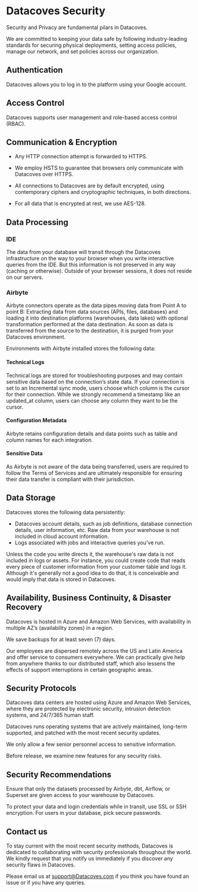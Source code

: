 # Datacoves Security

Security and Privacy are fundamental pilars in Datacoves.

We are committed to keeping your data safe by following industry-leading standards for securing physical deployments, setting access policies, manage our network, and set policies across our organization.

## Authentication

Datacoves allows you to log in to the platform using your Google account.

## Access Control

Datacoves supports user management and role-based access control (RBAC).

## Communication & Encryption

- Any HTTP connection attempt is forwarded to HTTPS.

- We employ HSTS to guarantee that browsers only communicate with Datacoves over HTTPS.

- All connections to Datacoves are by default encrypted, using contemporary ciphers and cryptographic techniques, in both directions.

- For all data that is encrypted at rest, we use AES-128.

## Data Processing

### IDE

The data from your database will transit through the Datacoves infrastructure on the way to your browser when you write interactive queries from the IDE. But this information is not preserved in any way (caching or otherwise). Outside of your browser sessions, it does not reside on our servers.

### Airbyte

Airbyte connectors operate as the data pipes moving data from Point A to point B: Extracting data from data sources (APIs, files, databases) and loading it into destination platforms (warehouses, data lakes) with optional transformation performed at the data destination. As soon as data is transferred from the source to the destination, it is purged from your Datacoves environment.

Environments with Airbyte installed stores the following data:

#### Technical Logs

Technical logs are stored for troubleshooting purposes and may contain sensitive data based on the connection’s state data. If your connection is set to an Incremental sync mode, users choose which column is the cursor for their connection. While we strongly recommend a timestamp like an updated_at column, users can choose any column they want to be the cursor.

#### Configuration Metadata

Airbyte retains configuration details and data points such as table and column names for each integration.

#### Sensitive Data​

As Airbyte is not aware of the data being transferred, users are required to follow the Terms of Services and are ultimately responsible for ensuring their data transfer is compliant with their jurisdiction.

## Data Storage

Datacoves stores the following data persistently:

- Datacoves account details, such as job definitions, database connection details, user information, etc. Raw data from your warehouse is not included in cloud account information.
- Logs associated with jobs and interactive queries you’ve run.

Unless the code you write directs it, the warehouse's raw data is not included in logs or assets. For instance, you could create code that reads every piece of customer information from your customer table and logs it. Although it's generally not a good idea to do that, it is conceivable and would imply that data is stored in Datacoves.

## Availability, Business Continuity, & Disaster Recovery

Datacoves is hosted in Azure and Amazon Web Services, with availability in multiple AZ’s (availability zones) in a region.

We save backups for at least seven (7) days.

Our employees are dispersed remotely across the US and Latin America and offer service to consumers everywhere. We can practically give help from anywhere thanks to our distributed staff, which also lessens the effects of support interruptions in certain geographic areas.

## Security Protocols

Datacoves data centers are hosted using Azure and Amazon Web Services, where they are protected by electronic security, intrusion detection systems, and 24/7/365 human staff.

Datacoves runs operating systems that are actively maintained, long-term supported, and patched with the most recent security updates.

We only allow a few senior personnel access to sensitive information.

Before release, we examine new features for any security risks.

## Security Recommendations

Ensure that only the datasets processed by Airbyte, dbt, Airflow, or Superset are given access to your warehouse by Datacoves.

To protect your data and login credentials while in transit, use SSL or SSH encryption. For users in your database, pick secure passwords.

## Contact us

To stay current with the most recent security methods, Datacoves is dedicated to collaborating with security professionals throughout the world. We kindly request that you notify us immediately if you discover any security flaws in Datacoves.

Please email us at support@Datacoves.com if you think you have found an issue or if you have any queries.

